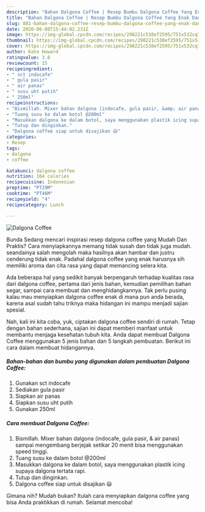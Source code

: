 ```yaml
---
description: "Bahan Dalgona Coffee | Resep Bumbu Dalgona Coffee Yang Enak Dan Mudah"
title: "Bahan Dalgona Coffee | Resep Bumbu Dalgona Coffee Yang Enak Dan Mudah"
slug: 881-bahan-dalgona-coffee-resep-bumbu-dalgona-coffee-yang-enak-dan-mudah
date: 2020-06-08T15:44:02.231Z
image: https://img-global.cpcdn.com/recipes/298221c538ef2595/751x532cq70/dalgona-coffee-foto-resep-utama.jpg
thumbnail: https://img-global.cpcdn.com/recipes/298221c538ef2595/751x532cq70/dalgona-coffee-foto-resep-utama.jpg
cover: https://img-global.cpcdn.com/recipes/298221c538ef2595/751x532cq70/dalgona-coffee-foto-resep-utama.jpg
author: Kate Howard
ratingvalue: 3.8
reviewcount: 15
recipeingredient:
- " sct indocafe"
- " gula pasir"
- " air panas"
- " susu uht putih"
- " 250ml"
recipeinstructions:
- "Bismillah. Mixer bahan dalgona (indocafe, gula pasir, &amp; air panas) sampai mengembang berjejak setikar 20 menit bisa menggunakan speed tinggi."
- "Tuang susu ke dalam botol @200ml"
- "Masukkan dalgona ke dalam botol, saya menggunakan plastik icing supaya dalgona tertata rapi."
- "Tutup dan dinginkan."
- "Dalgona coffee siap untuk disajikan 😃"
categories:
- Resep
tags:
- dalgona
- coffee

katakunci: dalgona coffee 
nutrition: 164 calories
recipecuisine: Indonesian
preptime: "PT29M"
cooktime: "PT46M"
recipeyield: "4"
recipecategory: Lunch

---
```



![Dalgona Coffee](https://img-global.cpcdn.com/recipes/298221c538ef2595/751x532cq70/dalgona-coffee-foto-resep-utama.jpg)

Bunda Sedang mencari inspirasi resep dalgona coffee yang Mudah Dan Praktis? Cara menyiapkannya memang tidak susah dan tidak juga mudah. seandainya salah mengolah maka hasilnya akan hambar dan justru cenderung tidak enak. Padahal dalgona coffee yang enak harusnya sih memiliki aroma dan cita rasa yang dapat memancing selera kita.

Ada beberapa hal yang sedikit banyak berpengaruh terhadap kualitas rasa dari dalgona coffee, pertama dari jenis bahan, kemudian pemilihan bahan segar, sampai cara membuat dan menghidangkannya. Tak perlu pusing kalau mau menyiapkan dalgona coffee enak di mana pun anda berada, karena asal sudah tahu triknya maka hidangan ini mampu menjadi sajian spesial.




Nah, kali ini kita coba, yuk, ciptakan dalgona coffee sendiri di rumah. Tetap dengan bahan sederhana, sajian ini dapat memberi manfaat untuk membantu menjaga kesehatan tubuh kita. Anda dapat membuat Dalgona Coffee menggunakan 5 jenis bahan dan 5 langkah pembuatan. Berikut ini cara dalam membuat hidangannya.

<!--inarticleads1-->

##### Bahan-bahan dan bumbu yang digunakan dalam pembuatan Dalgona Coffee:

1. Gunakan  sct indocafe
1. Sediakan  gula pasir
1. Siapkan  air panas
1. Siapkan  susu uht putih
1. Gunakan  250ml




<!--inarticleads2-->

##### Cara membuat Dalgona Coffee:

1. Bismillah. Mixer bahan dalgona (indocafe, gula pasir, &amp; air panas) sampai mengembang berjejak setikar 20 menit bisa menggunakan speed tinggi.
1. Tuang susu ke dalam botol @200ml
1. Masukkan dalgona ke dalam botol, saya menggunakan plastik icing supaya dalgona tertata rapi.
1. Tutup dan dinginkan.
1. Dalgona coffee siap untuk disajikan 😃




Gimana nih? Mudah bukan? Itulah cara menyiapkan dalgona coffee yang bisa Anda praktikkan di rumah. Selamat mencoba!
